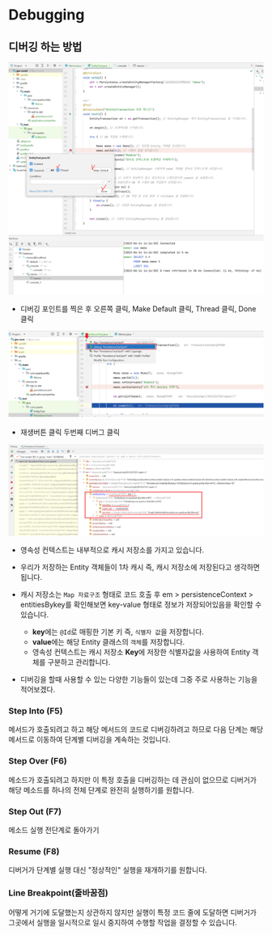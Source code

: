 # **Debugging**

## 디버깅 하는 방법

![디버깅](/assets/debugging.PNG)

- 디버깅 포인트를 찍은 후 오른쪽 클릭, Make Default 클릭, Thread 클릭, Done 클릭

![디버깅](/assets/debugging2.PNG)

- 재생버튼 클릭 두번째 디버그 클릭

![디버깅](/assets/debugging3.PNG)

- 영속성 컨텍스트는 내부적으로 캐시 저장소를 가지고 있습니다.
- 우리가 저장하는 Entity 객체들이 1차 캐시 즉, 캐시 저장소에 저장된다고 생각하면됩니다.
- 캐시 저장소는 `Map 자료구조` 형태로 코드 호출 후 em > persistenceContext > entitiesBykey를 확인해보면 key-value 형태로 정보가 저장되어있음을 확인할 수 있습니다.
  - **key**에는 `@Id`로 매핑한 기본 키 즉, `식별자 값`을 저장합니다.
  - **value**에는 해당 Entity 클래스의 `객체`를 저장합니다.
  - 영속성 컨텍스트는 캐시 저장소 **Key**에 저장한 식별자값을 사용하여 Entity 객체를 구분하고 관리합니다.

- 디버깅을 할때 사용할 수 있는 다양한 기능들이 있는데 그중 주로 사용하는 기능을 적어보겠다.

### **Step Into (F5)**

메서드가 호출되려고 하고 해당 메서드의 코드로 디버깅하려고 하므로 다음 단계는 해당 메서드로 이동하여 단계별 디버깅을 계속하는 것입니다.

### **Step Over (F6)**

메소드가 호출되려고 하지만 이 특정 호출을 디버깅하는 데 관심이 없으므로 디버거가 해당 메소드를 하나의 전체 단계로 완전히 실행하기를 원합니다.

### **Step Out (F7)**

메소드 실행 전단계로 돌아가기

### **Resume (F8)**

디버거가 단계별 실행 대신 "정상적인" 실행을 재개하기를 원합니다.

### **Line Breakpoint(줄바꿈점)**

어떻게 거기에 도달했는지 상관하지 않지만 실행이 특정 코드 줄에 도달하면 디버거가 그곳에서 실행을 일시적으로 일시 중지하여 수행할 작업을 결정할 수 있습니다.
